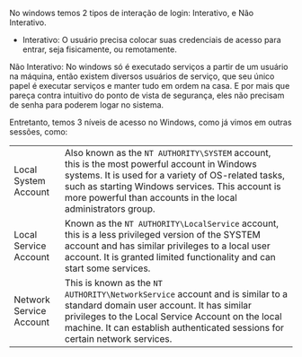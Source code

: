 No windows temos 2 tipos de interação de login: Interativo, e Não Interativo.
- Interativo:
	O usuário precisa colocar suas credenciais de acesso para entrar, seja fisicamente, ou remotamente.

Não Interativo:
	No windows só é executado serviços a partir de um usuário na máquina, então existem diversos usuários de serviço, que seu único papel é executar serviços e manter tudo em ordem na casa. E por mais que pareça contra intuitivo do ponto de vista de segurança, eles não precisam de senha para poderem logar no sistema.

Entretanto, temos 3 níveis de acesso no Windows, como já vimos em outras sessões, como:

|   |   |
|---|---|
|Local System Account|Also known as the `NT AUTHORITY\SYSTEM` account, this is the most powerful account in Windows systems. It is used for a variety of OS-related tasks, such as starting Windows services. This account is more powerful than accounts in the local administrators group.|
|Local Service Account|Known as the `NT AUTHORITY\LocalService` account, this is a less privileged version of the SYSTEM account and has similar privileges to a local user account. It is granted limited functionality and can start some services.|
|Network Service Account|This is known as the `NT AUTHORITY\NetworkService` account and is similar to a standard domain user account. It has similar privileges to the Local Service Account on the local machine. It can establish authenticated sessions for certain network services.|

